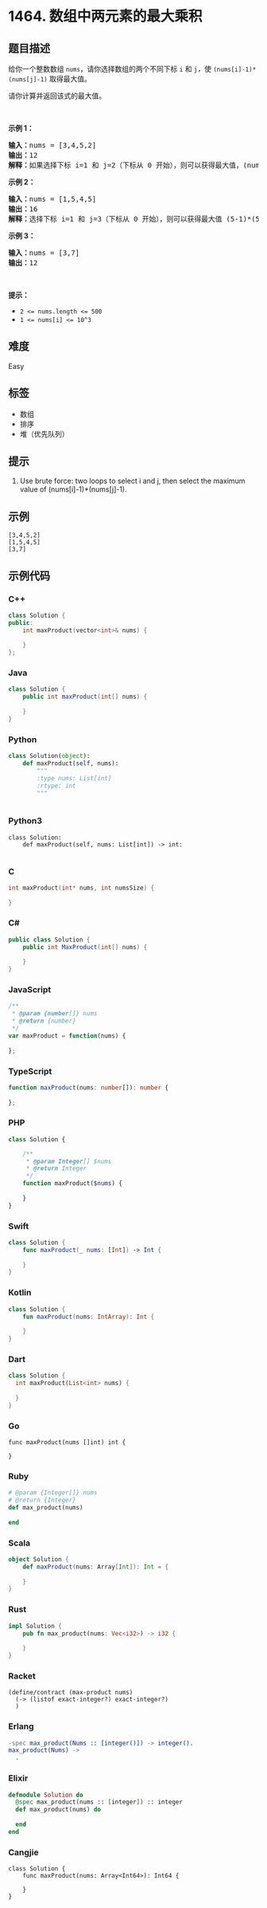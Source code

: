 # 1464. 数组中两元素的最大乘积

## 题目描述

<p>给你一个整数数组 <code>nums</code>，请你选择数组的两个不同下标 <code>i</code> 和 <code>j</code><em>，</em>使 <code>(nums[i]-1)*(nums[j]-1)</code> 取得最大值。</p>

<p>请你计算并返回该式的最大值。</p>

<p>&nbsp;</p>

<p><strong>示例 1：</strong></p>

<pre><strong>输入：</strong>nums = [3,4,5,2]
<strong>输出：</strong>12 
<strong>解释：</strong>如果选择下标 i=1 和 j=2（下标从 0 开始），则可以获得最大值，(nums[1]-1)*(nums[2]-1) = (4-1)*(5-1) = 3*4 = 12 。 
</pre>

<p><strong>示例 2：</strong></p>

<pre><strong>输入：</strong>nums = [1,5,4,5]
<strong>输出：</strong>16
<strong>解释：</strong>选择下标 i=1 和 j=3（下标从 0 开始），则可以获得最大值 (5-1)*(5-1) = 16 。
</pre>

<p><strong>示例 3：</strong></p>

<pre><strong>输入：</strong>nums = [3,7]
<strong>输出：</strong>12
</pre>

<p>&nbsp;</p>

<p><strong>提示：</strong></p>

<ul>
	<li><code>2 &lt;= nums.length &lt;= 500</code></li>
	<li><code>1 &lt;= nums[i] &lt;= 10^3</code></li>
</ul>


## 难度

Easy

## 标签

- 数组
- 排序
- 堆（优先队列）

## 提示

1. Use brute force: two loops to select i and j, then select the maximum value of (nums[i]-1)*(nums[j]-1).

## 示例

```
[3,4,5,2]
[1,5,4,5]
[3,7]
```

## 示例代码

### C++

```cpp
class Solution {
public:
    int maxProduct(vector<int>& nums) {
        
    }
};
```

### Java

```java
class Solution {
    public int maxProduct(int[] nums) {
        
    }
}
```

### Python

```python
class Solution(object):
    def maxProduct(self, nums):
        """
        :type nums: List[int]
        :rtype: int
        """
        
```

### Python3

```python3
class Solution:
    def maxProduct(self, nums: List[int]) -> int:
        
```

### C

```c
int maxProduct(int* nums, int numsSize) {
    
}
```

### C#

```csharp
public class Solution {
    public int MaxProduct(int[] nums) {
        
    }
}
```

### JavaScript

```javascript
/**
 * @param {number[]} nums
 * @return {number}
 */
var maxProduct = function(nums) {
    
};
```

### TypeScript

```typescript
function maxProduct(nums: number[]): number {
    
};
```

### PHP

```php
class Solution {

    /**
     * @param Integer[] $nums
     * @return Integer
     */
    function maxProduct($nums) {
        
    }
}
```

### Swift

```swift
class Solution {
    func maxProduct(_ nums: [Int]) -> Int {
        
    }
}
```

### Kotlin

```kotlin
class Solution {
    fun maxProduct(nums: IntArray): Int {
        
    }
}
```

### Dart

```dart
class Solution {
  int maxProduct(List<int> nums) {
    
  }
}
```

### Go

```golang
func maxProduct(nums []int) int {
    
}
```

### Ruby

```ruby
# @param {Integer[]} nums
# @return {Integer}
def max_product(nums)
    
end
```

### Scala

```scala
object Solution {
    def maxProduct(nums: Array[Int]): Int = {
        
    }
}
```

### Rust

```rust
impl Solution {
    pub fn max_product(nums: Vec<i32>) -> i32 {
        
    }
}
```

### Racket

```racket
(define/contract (max-product nums)
  (-> (listof exact-integer?) exact-integer?)
  )
```

### Erlang

```erlang
-spec max_product(Nums :: [integer()]) -> integer().
max_product(Nums) ->
  .
```

### Elixir

```elixir
defmodule Solution do
  @spec max_product(nums :: [integer]) :: integer
  def max_product(nums) do
    
  end
end
```

### Cangjie

```cangjie
class Solution {
    func maxProduct(nums: Array<Int64>): Int64 {

    }
}
```

